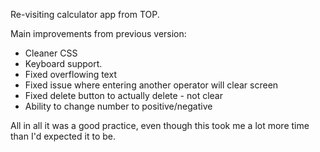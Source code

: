 Re-visiting calculator app from TOP.

Main improvements from previous version:
- Cleaner CSS
- Keyboard support. 
- Fixed overflowing text
- Fixed issue where entering another operator will clear screen
- Fixed delete button to actually delete - not clear
- Ability to change number to positive/negative

All in all it was a good practice, even though this took me a lot more time than I'd expected it to be. 